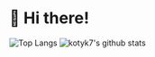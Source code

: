 # 🎉 Hi there!

![Top Langs](https://github-readme-stats.vercel.app/api/top-langs/?username=kotyk7&langs_count=8)
![kotyk7's github stats](https://github-readme-stats.vercel.app/api?username=kotyk7&show_icons=true)
